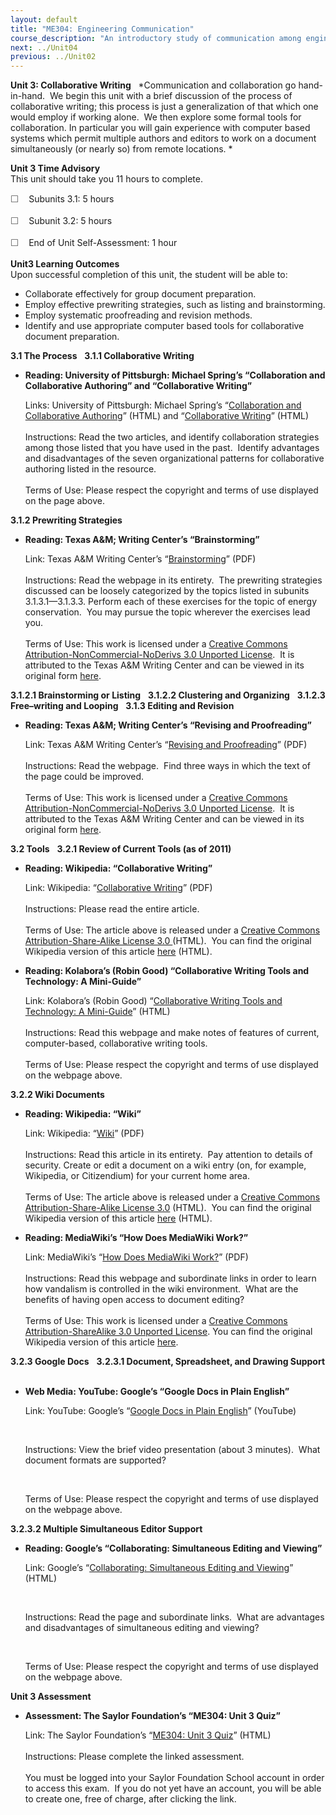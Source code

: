 ```yaml
---
layout: default
title: "ME304: Engineering Communication"
course_description: "An introductory study of communication among engineers, with particular attention to the rules of grammar and punctuation, the typical formats for letters, reports, and proposals, tools for collaborative writing, plagiarism and intellectual property, and writing a laboratory report."
next: ../Unit04
previous: ../Unit02
---
```

**Unit 3: Collaborative Writing** <span id="3"></span> 
*Communication and collaboration go hand-in-hand.  We begin this unit
with a brief discussion of the process of collaborative writing; this
process is just a generalization of that which one would employ if
working alone.  We then explore some formal tools for collaboration. In
particular you will gain experience with computer based systems which
permit multiple authors and editors to work on a document simultaneously
(or nearly so) from remote locations. *

**Unit 3 Time Advisory**  
This unit should take you 11 hours to complete.  
  
 <span
style="color: rgb(85, 85, 85); font-family: 'Myriad Pro', 'Gill Sans', 'Gill Sans MT', Calibri, sans-serif; font-size: 14.545454025268555px; line-height: 21px; -webkit-text-size-adjust: none;">☐
   </span>Subunits 3.1: 5 hours  
  
 <span
style="color: rgb(85, 85, 85); font-family: 'Myriad Pro', 'Gill Sans', 'Gill Sans MT', Calibri, sans-serif; font-size: 14.545454025268555px; line-height: 21px; -webkit-text-size-adjust: none;">☐
   </span>Subunit 3.2: 5 hours  
  
 <span
style="color: rgb(85, 85, 85); font-family: 'Myriad Pro', 'Gill Sans', 'Gill Sans MT', Calibri, sans-serif; font-size: 14.545454025268555px; line-height: 21px; -webkit-text-size-adjust: none;">☐
   </span>End of Unit Self-Assessment: 1 hour

**Unit3 Learning Outcomes**  
Upon successful completion of this unit, the student will be able to:
-   Collaborate effectively for group document preparation.
-   Employ effective prewriting strategies, such as listing and
    brainstorming.
-   Employ systematic proofreading and revision methods.
-   Identify and use appropriate computer based tools for collaborative
    document preparation.

**3.1 The Process** <span id="3.1"></span> 
**3.1.1 Collaborative Writing** <span id="3.1.1"></span> 
-   **Reading: University of Pittsburgh: Michael Spring’s “Collaboration
    and Collaborative Authoring” and “Collaborative Writing”**

    Links: University of Pittsburgh: Michael Spring’s “[Collaboration
    and Collaborative
    Authoring](http://www.sis.pitt.edu/~spring/cas/node30.html)” (HTML)
    and “[Collaborative
    Writing](http://www.sis.pitt.edu/~spring/cas/node31.html)” (HTML)  
        
     Instructions: Read the two articles, and identify collaboration
    strategies among those listed that you have used in the past. 
    Identify advantages and disadvantages of the seven organizational
    patterns for collaborative authoring listed in the resource.  
        
     Terms of Use: Please respect the copyright and terms of use
    displayed on the page above.

**3.1.2 Prewriting Strategies** <span id="3.1.2"></span> 
-   **Reading: Texas A&M; Writing Center’s “Brainstorming”**

    Link: Texas A&M Writing Center’s
    “[Brainstorming](http://www.saylor.org/site/wp-content/uploads/2011/07/ME304-3.1.2.pdf)”
    (PDF)  
        
     Instructions: Read the webpage in its entirety.  The prewriting
    strategies discussed can be loosely categorized by the topics listed
    in subunits 3.1.3.1—3.1.3.3. Perform each of these exercises for the
    topic of energy conservation.  You may pursue the topic wherever the
    exercises lead you.  
        
     Terms of Use: This work is licensed under a [Creative Commons
    Attribution-NonCommercial-NoDerivs 3.0 Unported
    License](http://creativecommons.org/licenses/by-nc-nd/3.0/).  It is
    attributed to the Texas A&M Writing Center and can be viewed in its
    original form
    [here](http://writingcenter.tamu.edu/2010/composing-process/brainstorming-prewriting/brainstorming/).

**3.1.2.1 Brainstorming or Listing** <span id="3.1.2.1"></span> 
**3.1.2.2 Clustering and Organizing** <span id="3.1.2.2"></span> 
**3.1.2.3 Free–writing and Looping** <span id="3.1.2.3"></span> 
**3.1.3 Editing and Revision** <span id="3.1.3"></span> 
-   **Reading: Texas A&M; Writing Center’s “Revising and Proofreading”**

    Link: Texas A&M Writing Center’s “[Revising and
    Proofreading](http://www.saylor.org/site/wp-content/uploads/2011/07/ME304-3.1.3.pdf)”
    (PDF)  
        
     Instructions: Read the webpage.  Find three ways in which the text
    of the page could be improved.  
        
     Terms of Use: This work is licensed under a [Creative Commons
    Attribution-NonCommercial-NoDerivs 3.0 Unported
    License](http://creativecommons.org/licenses/by-nc-nd/3.0/).  It is
    attributed to the Texas A&M Writing Center and can be viewed in its
    original form
    [here](http://writingcenter.tamu.edu/2005/composing-process/editing-revising-proofreading/revising-and-proofreading/).

**3.2 Tools** <span id="3.2"></span> 
**3.2.1 Review of Current Tools (as of 2011)** <span id="3.2.1"></span> 
-   **Reading: Wikipedia: “Collaborative Writing”**

    Link: Wikipedia: “[Collaborative
    Writing](http://www.saylor.org/site/wp-content/uploads/2011/04/Collaborative-writing.pdf)”
    (PDF)  
                   
     Instructions: Please read the entire article.  
        
     Terms of Use: The article above is released under a [Creative
    Commons Attribution-Share-Alike License
    3.0 ](http://creativecommons.org/licenses/by-sa/3.0/)(HTML).  You
    can find the original Wikipedia version of this article
    [here](http://en.wikipedia.org/wiki/Collaborative_writing) (HTML).

-   **Reading: Kolabora’s (Robin Good) “Collaborative Writing Tools and
    Technology: A Mini-Guide”**

    Link: Kolabora’s (Robin Good) “[Collaborative Writing Tools and
    Technology: A
    Mini-Guide](http://www.kolabora.com/news/2007/03/01/collaborative_writing_tools_and_technology.htm)”
    (HTML)  
        
     Instructions: Read this webpage and make notes of features of
    current, computer-based, collaborative writing tools.  
        
     Terms of Use: Please respect the copyright and terms of use
    displayed on the webpage above.

**3.2.2 Wiki Documents** <span id="3.2.2"></span> 
-   **Reading: Wikipedia: “Wiki”**

    Link: Wikipedia:
    “[Wiki](http://www.saylor.org/site/wp-content/uploads/2011/04/Wiki.pdf)”
    (PDF)  
        
     Instructions: Read this article in its entirety.  Pay attention to
    details of security. Create or edit a document on a wiki entry (on,
    for example, Wikipedia, or Citizendium) for your current home
    area.  
        
     Terms of Use: The article above is released under a [Creative
    Commons Attribution-Share-Alike License
    3.0](http://creativecommons.org/licenses/by-sa/3.0/) (HTML).  You
    can find the original Wikipedia version of this article
    [here](http://en.wikipedia.org/wiki/Wiki) (HTML).

-   **Reading: MediaWiki’s “How Does MediaWiki Work?”**

    Link: MediaWiki’s “[How Does MediaWiki
    Work?](http://www.saylor.org/site/wp-content/uploads/2011/07/ME304-3.2.2.pdf)”
    (PDF)  
        
     Instructions: Read this webpage and subordinate links in order to
    learn how vandalism is controlled in the wiki environment.  What are
    the benefits of having open access to document editing?  
        
     Terms of Use: This work is licensed under a [Creative Commons
    Attribution-ShareAlike 3.0 Unported
    License](http://creativecommons.org/licenses/by-sa/3.0/). You can
    find the original Wikipedia version of this
    article [here](http://www.mediawiki.org/wiki/How_does_MediaWiki_work%3F).

**3.2.3 Google Docs** <span id="3.2.3"></span> 
**3.2.3.1 Document, Spreadsheet, and Drawing Support** <span
id="3.2.3.1"></span> 
-   **Web Media: YouTube: Google’s “Google Docs in Plain English”**

    Link: YouTube: Google’s “[Google Docs in Plain
    English](http://www.youtube.com/watch?v=eRqUE6IHTEA&feature=related)”
    (YouTube)

     

    Instructions: View the brief video presentation (about 3 minutes). 
    What document formats are supported?

     

    Terms of Use: Please respect the copyright and terms of use
    displayed on the webpage above.

**3.2.3.2 Multiple Simultaneous Editor Support** <span
id="3.2.3.2"></span> 
-   **Reading: Google’s “Collaborating: Simultaneous Editing and
    Viewing”**

    Link: Google’s “[Collaborating: Simultaneous Editing and
    Viewing](http://support.google.com/drive/bin/answer.py?hl=en&answer=2494891&from=44680&rd=1)”
    (HTML)

                           

    Instructions: Read the page and subordinate links.  What are
    advantages and disadvantages of simultaneous editing and viewing?

     

    Terms of Use: Please respect the copyright and terms of use
    displayed on the webpage above.

**Unit 3 Assessment** <span id="3.2.3.3"></span> 
-   **Assessment: The Saylor Foundation’s “ME304: Unit 3 Quiz”**

    Link: The Saylor Foundation’s “[ME304: Unit 3
    Quiz](http://school.saylor.org/mod/quiz/view.php?id=913)” (HTML)  
        
     Instructions: Please complete the linked assessment.  
        
     You must be logged into your Saylor Foundation School account in
    order to access this exam.  If you do not yet have an account, you
    will be able to create one, free of charge, after clicking the
    link. 


